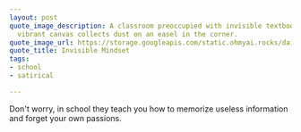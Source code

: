 ```yaml
---
layout: post
quote_image_description: A classroom preoccupied with invisible textbooks while a
  vibrant canvas collects dust on an easel in the corner.
quote_image_url: https://storage.googleapis.com/static.ohmyai.rocks/daily/2024-01-26.jpg
quote_title: Invisible Mindset
tags:
- school
- satirical

---
```


Don't worry, in school they teach you how to memorize useless information and forget your own passions.